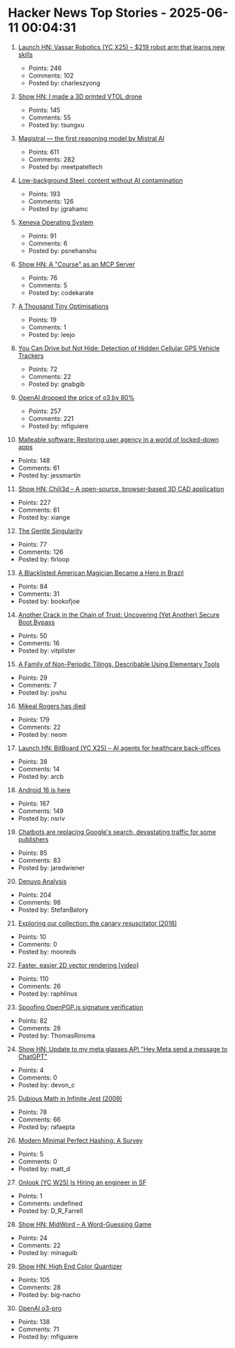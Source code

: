 # Hacker News Top Stories - 2025-06-11 00:04:31

1. [Launch HN: Vassar Robotics (YC X25) – $219 robot arm that learns new skills](undefined)
   - Points: 246
   - Comments: 102
   - Posted by: charleszyong

2. [Show HN: I made a 3D printed VTOL drone](https://www.tsungxu.com/p/i-made-a-3d-printed-vtol-that-can)
   - Points: 145
   - Comments: 55
   - Posted by: tsungxu

3. [Magistral — the first reasoning model by Mistral AI](https://mistral.ai/news/magistral)
   - Points: 611
   - Comments: 282
   - Posted by: meetpateltech

4. [Low-background Steel: content without AI contamination](https://blog.jgc.org/2025/06/low-background-steel-content-without-ai.html)
   - Points: 193
   - Comments: 126
   - Posted by: jgrahamc

5. [Xeneva Operating System](https://github.com/manaskamal/XenevaOS)
   - Points: 91
   - Comments: 6
   - Posted by: psnehanshu

6. [Show HN: A "Course" as an MCP Server](https://mastra.ai/course)
   - Points: 76
   - Comments: 5
   - Posted by: codekarate

7. [A Thousand Tiny Optimisations](https://leejo.github.io/2025/06/08/alttpr/)
   - Points: 19
   - Comments: 1
   - Posted by: leejo

8. [You Can Drive but Not Hide: Detection of Hidden Cellular GPS Vehicle Trackers](https://www.researchgate.net/publication/391704077_You_Can_Drive_But_You_Cannot_Hide_Detection_of_Hidden_Cellular_GPS_Vehicle_Trackers)
   - Points: 72
   - Comments: 22
   - Posted by: gnabgib

9. [OpenAI dropped the price of o3 by 80%](https://twitter.com/sama/status/1932434606558462459)
   - Points: 257
   - Comments: 221
   - Posted by: mfiguiere

10. [Malleable software: Restoring user agency in a world of locked-down apps](https://www.inkandswitch.com/essay/malleable-software/)
   - Points: 148
   - Comments: 61
   - Posted by: jessmartin

11. [Show HN: Chili3d – A open-source, browser-based 3D CAD application](undefined)
   - Points: 227
   - Comments: 61
   - Posted by: xiange

12. [The Gentle Singularity](https://blog.samaltman.com/the-gentle-singularity)
   - Points: 77
   - Comments: 126
   - Posted by: firloop

13. [A Blacklisted American Magician Became a Hero in Brazil](https://www.wsj.com/lifestyle/careers/magician-brazil-national-celebrity-d31f547a)
   - Points: 84
   - Comments: 31
   - Posted by: bookofjoe

14. [Another Crack in the Chain of Trust: Uncovering (Yet Another) Secure Boot Bypass](https://www.binarly.io/blog/another-crack-in-the-chain-of-trust)
   - Points: 50
   - Comments: 16
   - Posted by: vitplister

15. [A Family of Non-Periodic Tilings, Describable Using Elementary Tools](https://arxiv.org/abs/2506.07638)
   - Points: 29
   - Comments: 7
   - Posted by: joshu

16. [Mikeal Rogers has died](https://b.h4x.zip/mikeal/)
   - Points: 179
   - Comments: 22
   - Posted by: neom

17. [Launch HN: BitBoard (YC X25) – AI agents for healthcare back-offices](undefined)
   - Points: 38
   - Comments: 14
   - Posted by: arcb

18. [Android 16 is here](https://blog.google/products/android/android-16/)
   - Points: 167
   - Comments: 149
   - Posted by: nsriv

19. [Chatbots are replacing Google's search, devastating traffic for some publishers](https://www.wsj.com/tech/ai/google-ai-news-publishers-7e687141)
   - Points: 85
   - Comments: 83
   - Posted by: jaredwiener

20. [Denuvo Analysis](https://connorjaydunn.github.io/blog/posts/denuvo-analysis/)
   - Points: 204
   - Comments: 98
   - Posted by: StefanBatory

21. [Exploring our collection: the canary resuscitator (2018)](https://blog.scienceandindustrymuseum.org.uk/canary-resuscitator/)
   - Points: 10
   - Comments: 0
   - Posted by: mooreds

22. [Faster, easier 2D vector rendering [video]](https://www.youtube.com/watch?v=_sv8K190Zps)
   - Points: 110
   - Comments: 26
   - Posted by: raphlinus

23. [Spoofing OpenPGP.js signature verification](https://codeanlabs.com/blog/research/cve-2025-47934-spoofing-openpgp-js-signatures/)
   - Points: 82
   - Comments: 28
   - Posted by: ThomasRinsma

24. [Show HN: Update to my meta glasses API "Hey Meta send a message to ChatGPT"](https://github.com/dcrebbin/meta-vision-api)
   - Points: 4
   - Comments: 0
   - Posted by: devon_c

25. [Dubious Math in Infinite Jest (2009)](https://www.thehowlingfantods.com/dfw/dubious-math-in-infinite-jest.html)
   - Points: 78
   - Comments: 66
   - Posted by: rafaepta

26. [Modern Minimal Perfect Hashing: A Survey](https://arxiv.org/abs/2506.06536)
   - Points: 5
   - Comments: 0
   - Posted by: matt_d

27. [Onlook (YC W25) Is Hiring an engineer in SF](undefined)
   - Points: 1
   - Comments: undefined
   - Posted by: D_R_Farrell

28. [Show HN: MidWord – A Word-Guessing Game](https://midword.com/)
   - Points: 24
   - Comments: 22
   - Posted by: minaguib

29. [Show HN: High End Color Quantizer](https://github.com/big-nacho/patolette)
   - Points: 105
   - Comments: 28
   - Posted by: big-nacho

30. [OpenAI o3-pro](https://help.openai.com/en/articles/9624314-model-release-notes)
   - Points: 138
   - Comments: 71
   - Posted by: mfiguiere

